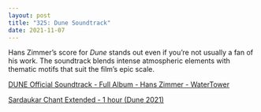```yaml
---
layout: post
title: "325: Dune Soundtrack"
date: 2021-11-07
---
```


Hans Zimmer’s score for *Dune* stands out even if you’re not usually a fan of his work. The soundtrack blends intense atmospheric elements with thematic motifs that suit the film’s epic scale.

[DUNE Official Soundtrack - Full Album - Hans Zimmer - WaterTower](https://youtu.be/uTmBeR32GRA?t=997)  

[Sardaukar Chant Extended - 1 hour (Dune 2021)](https://youtu.be/cMQ5iQ-NbFA)
